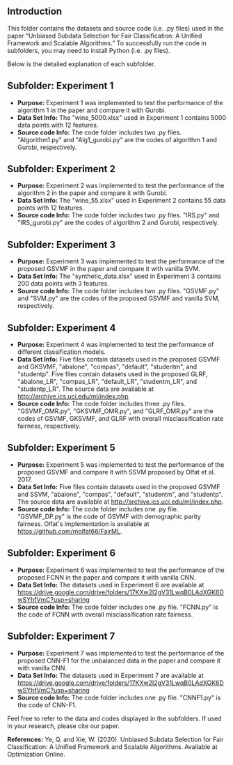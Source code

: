 ## Introduction
This folder contains the datasets and source code (i.e. .py files) used in the paper “Unbiased Subdata Selection for Fair Classification: A Unified Framework and Scalable Algorithms.” To successfully run the code in subfolders, you may need to install Python (i.e. .py files).

Below is the detailed explanation of each subfolder.

## Subfolder: Experiment 1
- **Purpose:** Experiment 1 was implemented to test the performance of the algorithm 1 in the paper and compare it with Gurobi.
- **Data Set Info:** The "wine_5000.xlsx" used in Experiment 1 contains 5000 data points with 12 features.
- **Source code Info:** The code folder includes two .py files. "Algorithm1.py" and "Alg1_gurobi.py" are the codes of algorithm 1 and Gurobi, respectively.

## Subfolder: Experiment 2
- **Purpose:** Experiment 2 was implemented to test the performance of the algorithm 2 in the paper and compare it with Gurobi.
- **Data Set Info:** The "wine_55.xlsx" used in Experiment 2 contains 55 data points with 12 features.
- **Source code Info:** The code folder includes two .py files. "IRS.py" and "IRS_gurobi.py" are the codes of algorithm 2 and Gurobi, respectively.

## Subfolder: Experiment 3
- **Purpose:** Experiment 3 was implemented to test the performance of the proposed GSVMF in the paper and compare it with vanilla SVM.
- **Data Set Info:** The "synthetic_data.xlsx" used in Experiment 3 contains 200 data points with 3 features.
- **Source code Info:** The code folder includes two .py files. "GSVMF.py" and "SVM.py" are the codes of the proposed GSVMF and vanilla SVM, respectively.

## Subfolder: Experiment 4
- **Purpose:** Experiment 4 was implemented to test the performance of different classification models. 
- **Data Set Info:** Five files contain datasets used in the proposed GSVMF and GKSVMF, "abalone", "compas", "default", "studentm", and "studentp". Five files contain datasets used in the proposed GLRF, "abalone_LR", "compas_LR", "default_LR", "studentm_LR", and "studentp_LR". The source data are available at http://archive.ics.uci.edu/ml/index.php.
- **Source code Info:** The code folder includes three .py files. "GSVMF_OMR.py", "GKSVMF_OMR.py", and "GLRF_OMR.py" are the codes of GSVMF, GKSVMF, and GLRF with overall misclassification rate fairness, respectively.

## Subfolder: Experiment 5
- **Purpose:** Experiment 5 was implemented to test the performance of the proposed GSVMF and compare it with SSVM proposed by Olfat et al. 2017.  
- **Data Set Info:** Five files contain datasets used in the proposed GSVMF and SSVM, "abalone", "compas", "default", "studentm", and "studentp". The source data are available at http://archive.ics.uci.edu/ml/index.php.
- **Source code Info:** The code folder includes one .py file. "GSVMF_DP.py" is the code of GSVMF with demographic parity fairness. Olfat's implementation is available at https://github.com/molfat66/FairML.

## Subfolder: Experiment 6
- **Purpose:** Experiment 6 was implemented to test the performance of the proposed FCNN in the paper and compare it with vanilla CNN.
- **Data Set Info:** The datasets used in Experiment 6 are available at https://drive.google.com/drive/folders/17KXw2I2gV31LwqB0LAdXGK6DwSYhfVmC?usp=sharing
- **Source code Info:** The code folder includes one .py file. "FCNN.py" is the code of FCNN with overall misclassification rate fairness.

## Subfolder: Experiment 7
- **Purpose:** Experiment 7 was implemented to test the performance of the proposed CNN-F1 for the unbalanced data in the paper and compare it with vanilla CNN.
- **Data Set Info:** The datasets used in Experiment 7 are available at https://drive.google.com/drive/folders/17KXw2I2gV31LwqB0LAdXGK6DwSYhfVmC?usp=sharing
- **Source code Info:** The code folder includes one .py file. "CNNF1.py" is the code of CNN-F1.

Feel free to refer to the data and codes displayed in the subfolders. If used in your research, please cite our paper. 

**References:** Ye, Q. and Xie, W. (2020). Unbiased Subdata Selection for Fair Classification: A Unified Framework and Scalable Algorithms. Available at Optimization Online.
